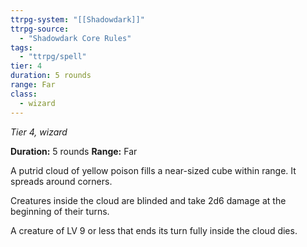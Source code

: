 ```yaml
---
ttrpg-system: "[[Shadowdark]]"
ttrpg-source: 
  - "Shadowdark Core Rules"
tags:
  - "ttrpg/spell"
tier: 4
duration: 5 rounds
range: Far
class:
  - wizard
---
```

*Tier 4, wizard*

**Duration:** 5 rounds
**Range:** Far

A putrid cloud of yellow poison fills a near-sized cube within range. It spreads around corners.

Creatures inside the cloud are blinded and take 2d6 damage at the beginning of their turns.

A creature of LV 9 or less that ends its turn fully inside the cloud dies.

